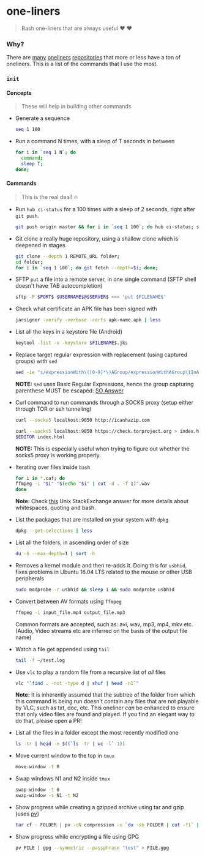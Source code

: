 # one-liners

> Bash one-liners that are always useful :heart: :heart:

### Why?

There are [many](https://github.com/jlevy/the-art-of-command-line#basics)
[oneliners](https://github.com/stephenturner/oneliners)
[repositories](https://github.com/congto/oneliners) that more or less have a
ton of oneliners. This is a list of the commands that I use the most.

### `init`

#### Concepts

> These will help in building other commands

- Generate a sequence

    ```sh
    seq 1 100
    ```

- Run a command N times, with a sleep of T seconds in between
    ```sh
    for i in `seq 1 N`; do
      command;
      sleep T;
    done;
    ```


#### Commands

> This is the real deal! :fire:

- Run `hub ci-status` for a 100 times with a sleep of 2 seconds, right after `git push`.

    ```sh
    git push origin master && for i in `seq 1 100`; do hub ci-status; sleep 2; done;
    ```

- Git clone a really huge repository, using a shallow clone which is deepened in stages
    ```sh
    git clone --depth 1 REMOTE_URL folder;
    cd folder;
    for i in `seq 1 100`; do git fetch --depth=$i; done;
    ```

- SFTP `put` a file into a remote server, in one single command (SFTP shell doesn't have TAB autocompletion)

    ```sh
    sftp -P $PORT$ $USERNAME$@$SERVER$ <<< 'put $FILENAME$'
    ```

- Check what certificate an APK file has been signed with

    ```sh
    jarsigner -verify -verbose -certs apk-name.apk | less
    ```

- List all the keys in a keystore file (Android)

    ```sh
    keytool -list -v -keystore $FILENAME$.jks
    ```

- Replace target regular expression with replacement (using captured groups) with `sed`

    ```sh
    sed -ie "s/expressionWith\([0-9]*\)AGroup/expressionWithAGroup\1InADifferentPlace/g" *.xml
    ```

    **NOTE:** `sed` uses Basic Regular Expressions, hence the group capturing parenthese MUST be
    escaped: [SO Answer](http://stackoverflow.com/a/24717687/2080089)


- Curl command to run commands through a SOCKS proxy (setup either through TOR
    or ssh tunneling)

    ```sh
    curl --socks5 localhost:9050 http://icanhazip.com
    ```

    ```sh
    curl --socks5 localhost:9050 https://check.torproject.org > index.html
    $EDITOR index.html
    ```

    **NOTE:** This is especially useful when trying to figure out whether the
    socks5 proxy is working properly.

- Iterating over files inside `bash`

    ```sh
    for i in *.caf; do
    ffmpeg -i "$i" "$(echo "$i" | cut -d . -f 1)".wav
    done
    ```

    **Note:** Check [this](http://unix.stackexchange.com/a/131767/36994) Unix
    StackExchange answer for more details about whitespaces, quoting and bash.


- List the packages that are installed on your system with `dpkg`

    ```sh
    dpkg --get-selections | less
    ```

- List all the folders, in ascending order of size

    ```sh
    du -h --max-depth=1 | sort -h
    ```

- Removes a kernel module and then re-adds it. Doing this for `usbhid`, fixes
    problems in Ubuntu 16.04 LTS related to the mouse or other USB peripherals

    ```sh
    sudo modprobe -r usbhid && sleep 1 && sudo modprobe usbhid
    ```

- Convert between AV formats using `ffmpeg`

    ```sh
    ffmpeg -i input_file.mp4 output_file.mp3
    ```

    Common formats are accepted, such as: avi, wav, mp3, mp4, mkv etc. (Audio,
    Video streams etc are inferred on the basis of the output file name)

- Watch a file get appended using `tail`

    ```sh
    tail -f ~/test.log
    ```

- Use `vlc` to play a random file from a recursive list of _all_ files

    ```sh
    vlc "`find . -not -type d | shuf | head -n1`"
    ```

    **Note:** It is inherently assumed that the subtree of the folder from which
    this command is being run doesn't contain any files that are not playable by
    VLC, such as txt, doc, etc. This oneliner _can_ be enhanced to ensure that
    only video files are found and played. If you find an elegant way to do
    that, please open a PR!

- List all the files in a folder except the most recently modified one

    ```sh
    ls -tr | head -n $((`ls -tr | wc -l`-1))
    ```

- Move current window to the top in `tmux`

    ```sh
    move-window -t 0
    ```

- Swap windows N1 and N2 inside `tmux`

    ```sh
    swap-window -t 0
    swap-window -s N1 -t N2
    ```

- Show progress while creating a gzipped archive using tar and gzip (uses
  [pv](https://www.ivarch.com/programs/quickref/pv.shtml))

    ```sh
    tar cf - FOLDER | pv -cN compression -s `du -sb FOLDER | cut -f1` | gzip -9 > 1A.tar.gz
    ```

- Show progress while encrypting a file using GPG

    ```sh
    pv FILE | gpg --symmetric --passphrase "test" > FILE.gpg
    ```
